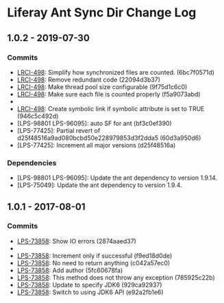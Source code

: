 # Liferay Ant Sync Dir Change Log

## 1.0.2 - 2019-07-30

### Commits
- [LRCI-498]: Simplify how synchronized files are counted. (6bc7f0571d)
- [LRCI-498]: Remove redundant code (22094d3b37)
- [LRCI-498]: Make thread pool size configurable (9f75d1c6c0)
- [LRCI-498]: Make sure each file is counted properly (f5a9073abd)
- [LRCI-498]: Simplify (1e2f8d53f5)
- [LRCI-498]: Create symbolic link if symbolic attribute is set to TRUE
(946c5c492d)
- [LPS-98801 LPS-96095]: auto SF for ant (bf3c0ef390)
- [LPS-77425]: Partial revert of d25f48516a9ad080bcbd50e228979853d3f2dda5
(60d3a950d6)
- [LPS-77425]: Increment all major versions (d25f48516a)

### Dependencies
- [LPS-98801 LPS-96095]: Update the ant dependency to version 1.9.14.
- [LPS-75049]: Update the ant dependency to version 1.9.4.

## 1.0.1 - 2017-08-01

### Commits
- [LPS-73858]: Show IO errors (2874aaed37)
- [LPS-73858]: Rename (0b324d762f)
- [LPS-73858]: Increment only if successful (f9ed18d0de)
- [LPS-73858]: No need to return anything (c042a57ec0)
- [LPS-73858]: Add author (5fc60678fa)
- [LPS-73858]: This method does not throw any exception (785925c22b)
- [LPS-73858]: Update to specify JDK6 (929ca92937)
- [LPS-73858]: Switch to using JDK6 API (e92a2fb1e6)